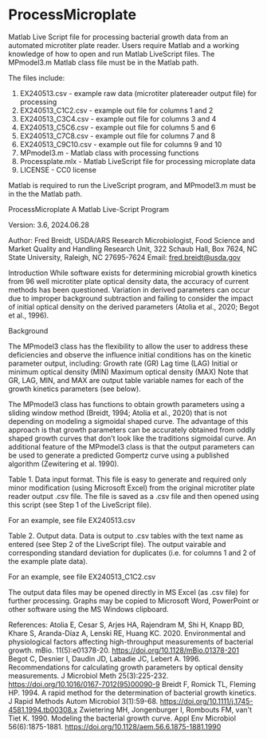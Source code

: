 # ProcessMicroplate
Matlab Live Script file for processing bacterial growth data from an automated microtiter plate reader. Users require Matlab and a working knowledge of how to open and run Matlab LiveScript files. The MPmodel3.m Matlab class file must be in the Matlab path.  

The files include:
1. EX240513.csv - example raw data (microtiter platereader output file) for processing
2. EX240513_C1C2.csv - example out file for columns 1 and 2
3. EX240513_C3C4.csv - example out file for columns 3 and 4
4. EX240513_C5C6.csv - example out file for columns 5 and 6
5. EX240513_C7C8.csv - example out file for columns 7 and 8
6. EX240513_C9C10.csv - example out file for columns 9 and 10
7. MPmodel3.m - Matlab class with processing functions
8. Processplate.mlx - Matlab LiveScript file for processing microplate data
9. LICENSE - CC0 license

Matlab is required to run the LiveScript program, and MPmodel3.m must be in the the Matlab path. 

ProcessMicroplate
 A Matlab Live-Script Program 

Version: 3.6, 2024.06.28

Author: Fred Breidt, USDA/ARS Research Microbiologist, Food Science and Market Quality and Handling Research Unit, 322 Schaub Hall, Box 7624, NC State University, Raleigh, NC 27695-7624
Email: fred.breidt@usda.gov

Introduction
While software exists for determining microbial growth kinetics from 96 well microtiter plate optical density data, the accuracy of current methods has been questioned. Variation in derived parameters can occur due to improper background subtraction and failing to consider the impact of initial optical density on the derived parameters (Atolia et al., 2020; Begot et al., 1996). 

Background

The MPmodel3 class has the flexibility to allow the user to address these deficiencies and observe the influence initial conditions has on the kinetic parameter output, including:
Growth rate (GR)
Lag time (LAG)
Initial or minimum optical density (MIN)
Maximum optical density (MAX)
Note that GR, LAG, MIN, and MAX are output table variable names for each of the growth kinetics parameters (see below).

The MPmodel3 class has functions to obtain growth parameters using a sliding window method (Breidt, 1994; Atolia et al., 2020) that is not depending on modeling a sigmoidal shaped curve. The advantage of this approach is that growth parameters can be accurately obtained from oddly shaped growth curves that don’t look like the traditions sigmoidal curve. An additional feature of the MPmodel3 class is that the output parameters can be used to generate a predicted Gompertz curve using a published algorithm (Zewitering et al. 1990).      

Table 1. Data input format. This file is easy to generate and required only minor modification (using Microsoft Excel) from the original microtiter plate reader output .csv file. The file is saved as a .csv file and then opened using this script (see Step 1 of the LiveScript file). 

For an example, see file EX240513.csv

Table 2. Output data. Data is output to .csv tables with the text name as entered (see Step 2 of the LiveScript file). The output vairable and corresponding standard deviation for duplicates (i.e. for columns 1 and 2 of the example plate data).

For an example, see file EX240513_C1C2.csv 
 
The output data files may be opened directly in MS Excel (as .csv file) for further processing. Graphs may be copied to Microsoft Word, PowerPoint or other software using the MS Windows clipboard.   

References: 
Atolia E, Cesar S, Arjes HA, Rajendram M, Shi H, Knapp BD, Khare S, Aranda-Díaz A, Lenski RE, Huang KC. 2020. Environmental and physiological factors affecting high-throughput measurements of bacterial growth. mBio. 11(5):e01378-20. https://doi.org/10.1128/mBio.01378-201
Begot C, Desnier I, Daudin JD, Labadie JC, Lebert A. 1996. Recommendations for calculating growth parameters by optical density measurements. J Microbiol Meth 25(3):225-232. https://doi.org/10.1016/0167-7012(95)00090-9
Breidt F, Romick TL, Fleming HP. 1994. A rapid method for the determination of bacterial growth kinetics. J Rapid Methods Autom Microbiol 3(1):59-68. https://doi.org/10.1111/j.1745-4581.1994.tb00308.x
Zwietering MH, Jongenburger I, Rombouts FM, van't Tiet K. 1990. Modeling the bacterial growth curve. Appl Env Microbiol 56(6):1875-1881. https://doi.org/10.1128/aem.56.6.1875-1881.1990
